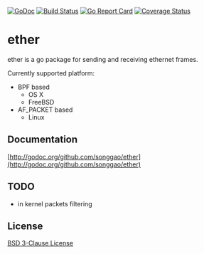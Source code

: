 [![GoDoc](https://godoc.org/github.com/songgao/ether?status.svg)](http://godoc.org/github.com/songgao/ether)
[![Build Status](https://travis-ci.org/songgao/ether.svg?branch=master)](https://travis-ci.org/songgao/ether)
[![Go Report Card](https://goreportcard.com/badge/github.com/songgao/ether)](https://goreportcard.com/report/github.com/songgao/ether)
[![Coverage Status](https://coveralls.io/repos/github/songgao/ether/badge.svg?branch=master)](https://coveralls.io/github/songgao/ether?branch=master)

# ether
ether is a go package for sending and receiving ethernet frames.

Currently supported platform:

- BPF based
  - OS X
  - FreeBSD
- AF_PACKET based
  - Linux

## Documentation

[http://godoc.org/github.com/songgao/ether](http://godoc.org/github.com/songgao/ether)

## TODO

* in kernel packets filtering

## License

[BSD 3-Clause License](http://opensource.org/licenses/BSD-3-Clause)
